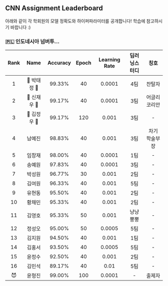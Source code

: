 ## CNN Assignment Leaderboard

아래와 같이 각 학회원의 모델 정확도와 하이퍼파라미터를 공개합니다! 학습에 참고하시기 바랍니다 :)

### 🇵🇱 인도네시아 넘버투...


| Rank | Name  | Accuracy | Epoch | Learning Rate | 딥러닝스터디 | 칭호 |
|:----:|:-----:|:--------:|:-----:|:-------------:|:--------:|:---:|
| 1 | 👑 박태정 👑 |  99.33% | 40 | 0.0001 | 4팀 | 찬탈자 |
| 2 | 🥈 신재우 🥈 |  99.17% | 40 | 0.0001 | 3팀 | 어글리 코리안 |
| 3 | 🥉 김정우 🥉 |  99.17% | 120 | 0.001 | 3팀 | - |
| 4 | 남예진 |  98.83% | 40 | 0.001  | 3팀 | 차기 학술부장 |
| 5 | 임창재 |  98.00% | 40 | 0.0001 | 1팀 | - |
| 6 | 송예원 |  97.83% | 40 | 0.0001 | 3팀 | - |
| 7 | 박성원 |  96.77% | 30 | 0.001  | 2팀 | - |
| 8 | 김여원 |  96.33% | 40 | 0.001  | 5팀 | - |
| 9 | 유현동 |  95.50% | 40 | 0.001  | 2팀 | - |
| 10 | 황채민 |  95.33% | 40 | 0.001  | 2팀 | - |
| 11 | 김영호 |  95.33% | 50 | 0.001  | 냥냥뿡뿡 | - |
| 12 | 정성오 |  95.00% | 50 | 0.0005 | 5팀 | - |
| 13 | 김지원 |  94.50% | 40 | 0.001  | 1팀 | - |
| 14 | 김홍서 |  93.50% | 40 | 0.0005 | 5팀 | - |
| 15 | 윤정수 |  92.50% | 40 | 0.001 | 2팀 | - |
| 16 | 김민석 |  89.17% | 40 | 0.01  | 5팀 | - |
| 😈 | 윤형진 |  99.00% | 100 | 0.0001 | - | 출제자 |
